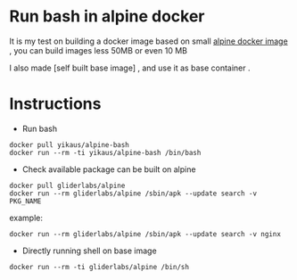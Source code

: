 # Run bash in alpine docker 

It is my test on building a docker image based on small [alpine docker image] , you can build images less 50MB or even 10 MB

I also made [self built base image] , and use it as base container . 

# Instructions

- Run bash

```
docker pull yikaus/alpine-bash
docker run --rm -ti yikaus/alpine-bash /bin/bash
```

- Check available package can be built on alpine

```
docker pull gliderlabs/alpine
docker run --rm gliderlabs/alpine /sbin/apk --update search -v PKG_NAME
```

example:
```
docker run --rm gliderlabs/alpine /sbin/apk --update search -v nginx
```

- Directly running shell on base image

```
docker run --rm -ti gliderlabs/alpine /bin/sh
```

[alpine docker image]: https://github.com/gliderlabs/docker-alpine
[slef built base image]: https://github.com/yikaus/docker-alpine-base

